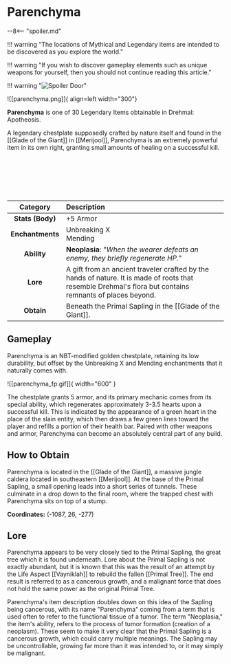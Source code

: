 # Parenchyma

--8<-- "spoiler.md"

!!! warning "The locations of Mythical and Legendary items are intended to be discovered as you explore the world."

!!! warning "If you wish to discover gameplay elements such as unique weapons for yourself, then you should not continue reading this article."

!!! warning "![Spoiler Door](/assets/img/spoiler_door.png)"

![[parenchyma.png]]{ align=left width="300"}

**Parenchyma** is one of 30 Legendary Items obtainable in Drehmal: Apotheosis.

A legendary chestplate supposedly crafted by nature itself and found in the [[Glade of the Giant]] in [[Merijool]], Parenchyma is an extremely powerful item in its own right, granting small amounts of healing on a successful kill.

<br> <br> <br> <br> <br>

| Category | Description |
|:--------------------------------:|:-----------------------------------------------------------------------------------------------------------------------------------------------------------------------------|
| **Stats (Body)**              | +5 Armor         |
| **Enchantments**              | Unbreaking X <br> Mending |
| **Ability**                   | **Neoplasia**: "*When the wearer defeats an enemy, they briefly regenerate HP.*" |
| **Lore**                      | A gift from an ancient traveler crafted by the hands of nature. It is made of roots that resemble Drehmal's flora but contains remnants of places beyond. |
| **Obtain**                    | Beneath the Primal Sapling in the [[Glade of the Giant]].   |

## Gameplay
Parenchyma is an NBT-modified golden chestplate, retaining its low durability, but offset by the Unbreaking X and Mending enchantments that it naturally comes with.

![[parenchyma_fp.gif]]{ width="600" }

The chestplate grants 5 armor, and its primary mechanic comes from its special ability, which regenerates approximately 3-3.5 hearts upon a successful kill. This is indicated by the appearance of a green heart in the place of the slain entity, which then draws a few green lines toward the player and refills a portion of their health bar. Paired with other weapons and armor, Parenchyma can become an absolutely central part of any build.

## How to Obtain
Parenchyma is located in the [[Glade of the Giant]], a massive jungle caldera located in southeastern [[Merijool]]. At the base of the Primal Sapling, a small opening leads into a short series of tunnels. These culminate in a drop down to the final room, where the trapped chest with Parenchyma sits on top of a stump.

**Coordinates:** (-1087, 26, -277)

## Lore
Parenchyma appears to be very closely tied to the Primal Sapling, the great tree which it is found underneath. Lore about the Primal Sapling is not exactly abundant, but it is known that this was the result of an attempt by the Life Aspect [[Vayniklah]] to rebuild the fallen [[Primal Tree]]. The end result is referred to as a cancerous growth, and a malignant force that does not hold the same power as the original Primal Tree.

Parenchyma's item description doubles down on this idea of the Sapling being cancerous, with its name "Parenchyma" coming from a term that is used often to refer to the functional tissue of a tumor. The term "Neoplasia," the item's ability, refers to the process of tumor formation (creation of a neoplasm). These seem to make it very clear that the Primal Sapling is a cancerous growth, which could carry multiple meanings. The Sapling may be uncontrollable, growing far more than it was intended to, or it may simply be malignant.
